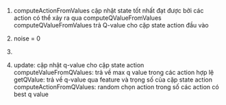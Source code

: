 1.  computeActionFromValues cập nhật state tốt nhất đạt được bởi các action có thể xảy ra qua computeQValueFromValues
    computeQValueFromValues trả Q-value cho cặp state action đầu vào

2.  noise = 0

3.

4.  update: cập nhật q-value cho cặp state action
    computeValueFromQValues: trả về max q value trong các action hợp lệ
    getQValue: trả về q-value qua feature và trọng số của cặp state action
    computeActionFromQValues: random chọn action trong số các action có best q value
